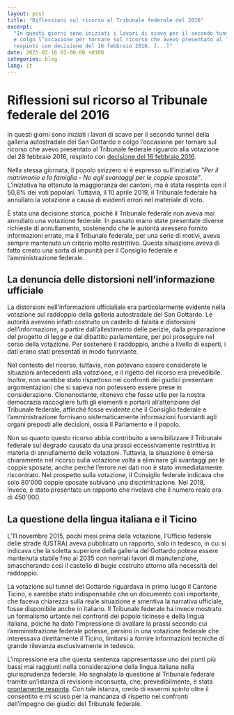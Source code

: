 ```yaml
---
layout: post
title: "Riflessioni sul ricorso al Tribunale federale del 2016"
excerpt:
  "In questi giorni sono iniziati i lavori di scavo per il secondo tunnel della galleria autostradale del San Gottardo 
  e colgo l’occasione per tornare sul ricorso che avevo presentato al Tribunale federale riguardo alla votazione del 28 febbraio 2016, 
  respinto con decisione del 16 febbraio 2016. [...]"
date: 2025-02-16 02-00-00 +0100
categories: blog
lang: it
---
```


# Riflessioni sul ricorso al Tribunale federale del 2016 

In questi giorni sono iniziati i lavori di scavo per il secondo tunnel della galleria autostradale del San Gottardo e colgo l’occasione per tornare sul ricorso che avevo presentato al Tribunale federale riguardo alla votazione del 28 febbraio 2016, respinto con [decisione del 16 febbraio 2016](/files/2016-02-16-TribunaleFederale-decisione-votazione-gottardo.pdf).

Nella stessa giornata, il popolo svizzero si è espresso sull’iniziativa *"Per il matrimonio e la famiglia - No agli svantaggi per le coppie sposate"*. L’iniziativa ha ottenuto la maggioranza dei cantoni, ma è stata respinta con il 50,8% dei voti popolari. Tuttavia, il 10 aprile 2019, il Tribunale federale ha annullato la votazione a causa di evidenti errori nel materiale di voto.

È stata una decisione storica, poiché il Tribunale federale non aveva mai annullato una votazione federale. In passato erano state presentate diverse richieste di annullamento, sostenendo che le autorità avessero fornito informazioni errate, ma il Tribunale federale, per una serie di motivi, aveva sempre mantenuto un criterio molto restrittivo. Questa situazione aveva di fatto creato una sorta di impunità per il Consiglio federale e l’amministrazione federale. 

## La denuncia delle distorsioni nell’informazione ufficiale

La distorsioni nell'informazioni ufficialiale era particolarmente evidente nella votazione sul raddoppio della galleria autostradale del San Gottardo. Le autorità avevano infatti costruito un castello di falsità e distorsioni dell’informazione, a partire dall’allestimento delle perizie, dalla preparazione del progetto di legge e dal dibattito parlamentare, per poi proseguire nel corso della votazione. Per sostenere il raddoppio, anche a livello di esperti, i dati erano stati presentati in modo fuorviante. 

Nel contesto del ricorso, tuttavia, non potevano essere considerate le situazioni antecedenti alla votazione, e il rigetto del ricorso era prevedibile. Inoltre, non sarebbe stato rispettoso nei confronti dei giudici presentare argomentazioni che si sapeva non potessero essere prese in considerazione. Ciononostante, ritenevo che fosse utile per la nostra democrazia raccogliere tutti gli elementi e portarli all’attenzione del Tribunale federale, affinché fosse evidente che il Consiglio federale e l’amministrazione fornivano sistematicamente informazioni fuorvianti agli organi preposti alle decisioni, ossia il Parlamento e il popolo.

Non so quanto questo ricorso abbia contribuito a sensibilizzare il Tribunale federale sul degrado causato da una prassi eccessivamente restrittiva in materia di annullamento delle votazioni. Tuttavia, la situazione è emersa chiaramente nel ricorso sulla votazione volta a eliminare gli svantaggi per le coppie sposate, anche perché l’errore nei dati non è stato immediatamente riscontrato. Nel prospetto sulla votazione, il Consiglio federale indicava che solo 80'000 coppie sposate subivano una discriminazione. Nel 2018, invece, è stato presentato un rapporto che rivelava che il numero reale era di 450'000.

## La questione della lingua italiana e il Ticino

L’11 novembre 2015, pochi mesi prima della votazione, l’Ufficio federale delle strade (USTRA) aveva pubblicato un rapporto, solo in tedesco, in cui si indicava che la soletta superiore della galleria del Gottardo poteva essere mantenuta stabile fino al 2035 con normali lavori di manutenzione, smascherando così il castello di bugie costruito attorno alla necessità del raddoppio.

La votazione sul tunnel del Gottardo riguardava in primo luogo il Cantone Ticino, e sarebbe stato indispensabile che un documento così importante, che faceva chiarezza sulla reale situazione e smentiva la narrativa ufficiale, fosse disponibile anche in italiano. Il Tribunale federale ha invece mostrato un formalismo urtante nei confronti del popolo ticinese e della lingua italiana, poiché ha dato l’impressione di avallare la prassi secondo cui l’amministrazione federale potesse, persino in una votazione federale che interessava direttamente il Ticino, limitarsi a fornire informazioni tecniche di grande rilevanza esclusivamente in tedesco.

L’impressione era che questa sentenza rappresentasse uno dei punti più bassi mai raggiunti nella considerazione della lingua italiana nella giurisprudenza federale. Ho segnalato la questione al Tribunale federale tramite un’istanza di revisione inconsueta, che, prevedibilmente, è stata [prontamente respinta](/files/2016-03-18-TribunaleFederale-decisione-revisione.pdf). Con tale istanza, credo di essermi spinto oltre il consentito e mi scuso per la mancanza di rispetto nei confronti dell'impegno dei giudici del Tribunale federale.

